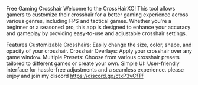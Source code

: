 Free Gaming Crosshair
Welcome to the CrossHairXC! This tool allows gamers to customize their crosshair for a better gaming experience across various genres, including FPS and tactical games. Whether you're a beginner or a seasoned pro, this app is designed to enhance your accuracy and gameplay by providing easy-to-use and adjustable crosshair settings.

Features
Customizable Crosshairs: Easily change the size, color, shape, and opacity of your crosshair.
Crosshair Overlays: Apply your crosshair over any game window.
Multiple Presets: Choose from various crosshair presets tailored to different games or create your own.
Simple UI: User-friendly interface for hassle-free adjustments and a seamless experience.
please enjoy and join my discord
https://discord.gg/ctxP3vCfTf
